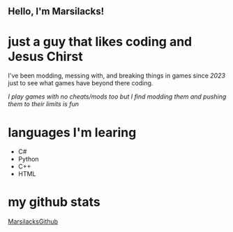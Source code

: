 ## Hello, I'm Marsilacks!

# just a guy that likes coding and Jesus Chirst

I've been modding, messing with, and breaking things in games since *2023* just to see what games have beyond there coding.

*I play games with no cheats/mods too but I find modding them and pushing them to their limits is fun*


# languages I'm learing
- C#
- Python
- C++
- HTML

# my github stats
[MarsilacksGithub](https://github-readme-stats.vercel.app/api?username=yourusername&show_icons=true&count_private=true&theme=radical)
